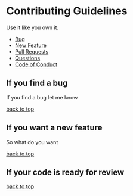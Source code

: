 # Contributing Guidelines

Use it like you own it.

- [Bug](#if-you-find-a-bug)
- [New Feature](#if-you-want-a-new-feature)
- [Pull Requests](#if-your-code-is-ready-for-review)
- [Questions](#i-have-a-question-on-how-to-use-the-app)
- [Code of Conduct](#code-of-conduct)

## If you find a bug

If you find a bug let me know

[back to top](#contributing-guidelines)

## If you want a new feature

So what do you want

[back to top](#contributing-guidelines)

## If your code is ready for review

[back to top](#contributing-guidelines)
